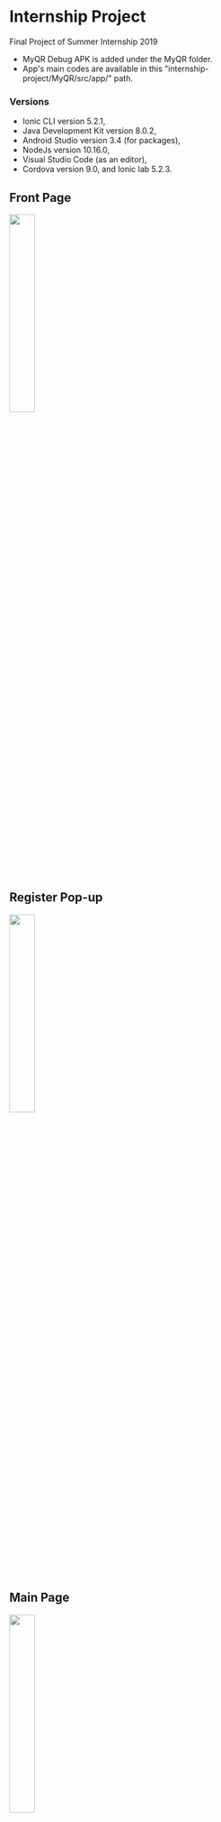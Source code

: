 # Internship Project
Final Project of Summer Internship 2019

- MyQR Debug APK is added under the MyQR folder.
- App's main codes are available in this "internship-project/MyQR/src/app/" path.

### Versions

- Ionic CLI version 5.2.1, 
- Java Development Kit version 8.0.2,
- Android Studio version 3.4 (for packages), 
- NodeJs version 10.16.0,
- Visual Studio Code (as an editor), 
- Cordova version 9.0, and Ionic lab 5.2.3.


## Front Page

<img src="https://user-images.githubusercontent.com/45296475/68974377-abe32100-0801-11ea-915f-5bb22b75488f.png" width="30%">

## Register Pop-up

<img src="https://user-images.githubusercontent.com/45296475/68974531-0aa89a80-0802-11ea-92f9-f30f88711b71.png" width="30%">

## Main Page

<img src="https://user-images.githubusercontent.com/45296475/68975818-4bee7980-0805-11ea-819b-b16a399806cc.png" width="30%">

## Generate QR Pop-up

<img src="https://user-images.githubusercontent.com/45296475/68975822-4e50d380-0805-11ea-9ae7-0f663ca02b58.png" width="30%">

## Profile Page

<img src="https://user-images.githubusercontent.com/45296475/68975827-501a9700-0805-11ea-9c91-c58153b09ebc.png" width="30%">

## My QRs Page

<img src="https://user-images.githubusercontent.com/45296475/68975834-51e45a80-0805-11ea-9700-3fccd49b3482.png" width="30%">

## Generated QR "Twitter Profile"

<img src="https://user-images.githubusercontent.com/45296475/68975853-5dd01c80-0805-11ea-9824-8335d51f0ec3.png" width="30%">
